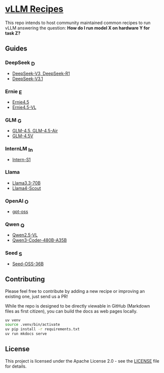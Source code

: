 # [vLLM Recipes](https://docs.vllm.ai/projects/recipes)

This repo intends to host community maintained common recipes to run vLLM answering the question:
**How do I run model X on hardware Y for task Z?**

## Guides

### DeepSeek <img src="https://avatars.githubusercontent.com/u/148330874?s=200&v=4" alt="DeepSeek" width="16" height="16" style="vertical-align:middle;">
- [DeepSeek-V3, DeepSeek-R1](DeepSeek/DeepSeek-V3.md)
- [DeepSeek-V3.1](DeepSeek/DeepSeek-V3_1.md)

### Ernie <img src="https://avatars.githubusercontent.com/u/13245940?v=4" alt="Ernie" width="16" height="16" style="vertical-align:middle;">
- [Ernie4.5](Ernie/Ernie4.5.md)
- [Ernie4.5-VL](Ernie/Ernie4.5-VL.md)

### GLM <img src="https://raw.githubusercontent.com/zai-org/GLM-4.5/refs/heads/main/resources/logo.svg" alt="GLM" width="16" height="16" style="vertical-align:middle;">
- [GLM-4.5, GLM-4.5-Air](GLM/GLM-4.5.md)
- [GLM-4.5V](GLM/GLM-4.5V.md)
  
### InternLM <img src="https://avatars.githubusercontent.com/u/135356492?s=200&v=4" alt="InternLM" width="16" height="16" style="vertical-align:middle;">
- [Intern-S1](InternLM/Intern-S1.md)

### Llama
- [Llama3.3-70B](Llama/Llama3.3-70B.md)
- [Llama4-Scout](Llama/Llama4-Scout.md)

### OpenAI <img src="https://avatars.githubusercontent.com/u/14957082?v=4" alt="OpenAI" width="16" height="16" style="vertical-align:middle;"> 
- [gpt-oss](OpenAI/GPT-OSS.md)

### Qwen <img src="https://qwenlm.github.io/favicon.png" alt="Qwen" width="16" height="16" style="vertical-align:middle;">
- [Qwen2.5-VL](Qwen/Qwen2.5-VL.md)
- [Qwen3-Coder-480B-A35B](Qwen/Qwen3-Coder-480B-A35B.md)

### Seed <img src="https://avatars.githubusercontent.com/u/4158466?s=200&v=4" alt="Seed" width="16" height="16" style="vertical-align:middle;">
- [Seed-OSS-36B](Seed/Seed-OSS-36B.md)

## Contributing
Please feel free to contribute by adding a new recipe or improving an existing one, just send us a PR!

While the repo is designed to be directly viewable in GitHub (Markdown files as first citizen), you can build the docs as web pages locally. 

```bash
uv venv
source .venv/bin/activate
uv pip install -r requirements.txt
uv run mkdocs serve
```

## License
This project is licensed under the Apache License 2.0 - see the [LICENSE](https://github.com/vllm-project/recipes/blob/main/LICENSE) file for details.
